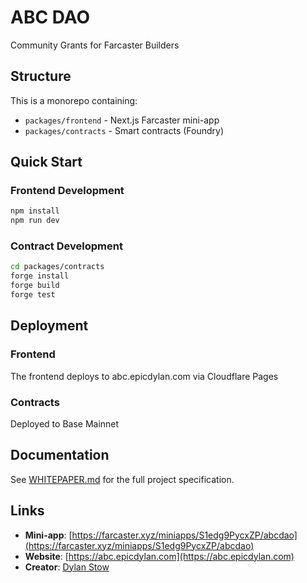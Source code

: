 # ABC DAO

Community Grants for Farcaster Builders

## Structure

This is a monorepo containing:

- `packages/frontend` - Next.js Farcaster mini-app
- `packages/contracts` - Smart contracts (Foundry)

## Quick Start

### Frontend Development
```bash
npm install
npm run dev
```

### Contract Development
```bash
cd packages/contracts
forge install
forge build
forge test
```

## Deployment

### Frontend
The frontend deploys to abc.epicdylan.com via Cloudflare Pages

### Contracts
Deployed to Base Mainnet

## Documentation

See [WHITEPAPER.md](./WHITEPAPER.md) for the full project specification.

## Links

- **Mini-app**: [https://farcaster.xyz/miniapps/S1edg9PycxZP/abcdao](https://farcaster.xyz/miniapps/S1edg9PycxZP/abcdao)
- **Website**: [https://abc.epicdylan.com](https://abc.epicdylan.com)
- **Creator**: [Dylan Stow](https://epicdylan.com)